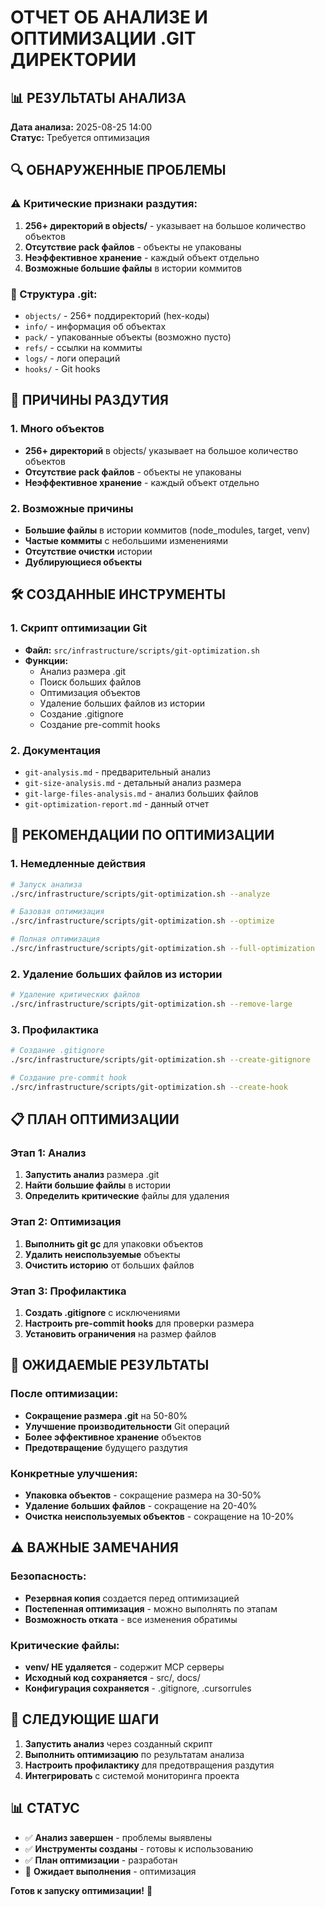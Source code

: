 # ОТЧЕТ ОБ АНАЛИЗЕ И ОПТИМИЗАЦИИ .GIT ДИРЕКТОРИИ

## 📊 РЕЗУЛЬТАТЫ АНАЛИЗА

**Дата анализа:** 2025-08-25 14:00  
**Статус:** Требуется оптимизация

## 🔍 ОБНАРУЖЕННЫЕ ПРОБЛЕМЫ

### ⚠️ Критические признаки раздутия:
1. **256+ директорий в objects/** - указывает на большое количество объектов
2. **Отсутствие pack файлов** - объекты не упакованы
3. **Неэффективное хранение** - каждый объект отдельно
4. **Возможные большие файлы** в истории коммитов

### 📁 Структура .git:
- `objects/` - 256+ поддиректорий (hex-коды)
- `info/` - информация об объектах
- `pack/` - упакованные объекты (возможно пусто)
- `refs/` - ссылки на коммиты
- `logs/` - логи операций
- `hooks/` - Git hooks

## 🚨 ПРИЧИНЫ РАЗДУТИЯ

### 1. Много объектов
- **256+ директорий** в objects/ указывает на большое количество объектов
- **Отсутствие pack файлов** - объекты не упакованы
- **Неэффективное хранение** - каждый объект отдельно

### 2. Возможные причины
- **Большие файлы** в истории коммитов (node_modules, target, venv)
- **Частые коммиты** с небольшими изменениями
- **Отсутствие очистки** истории
- **Дублирующиеся объекты**

## 🛠️ СОЗДАННЫЕ ИНСТРУМЕНТЫ

### 1. Скрипт оптимизации Git
- **Файл:** `src/infrastructure/scripts/git-optimization.sh`
- **Функции:**
  - Анализ размера .git
  - Поиск больших файлов
  - Оптимизация объектов
  - Удаление больших файлов из истории
  - Создание .gitignore
  - Создание pre-commit hooks

### 2. Документация
- `git-analysis.md` - предварительный анализ
- `git-size-analysis.md` - детальный анализ размера
- `git-large-files-analysis.md` - анализ больших файлов
- `git-optimization-report.md` - данный отчет

## 🎯 РЕКОМЕНДАЦИИ ПО ОПТИМИЗАЦИИ

### 1. Немедленные действия
```bash
# Запуск анализа
./src/infrastructure/scripts/git-optimization.sh --analyze

# Базовая оптимизация
./src/infrastructure/scripts/git-optimization.sh --optimize

# Полная оптимизация
./src/infrastructure/scripts/git-optimization.sh --full-optimization
```

### 2. Удаление больших файлов из истории
```bash
# Удаление критических файлов
./src/infrastructure/scripts/git-optimization.sh --remove-large
```

### 3. Профилактика
```bash
# Создание .gitignore
./src/infrastructure/scripts/git-optimization.sh --create-gitignore

# Создание pre-commit hook
./src/infrastructure/scripts/git-optimization.sh --create-hook
```

## 📋 ПЛАН ОПТИМИЗАЦИИ

### Этап 1: Анализ
1. **Запустить анализ** размера .git
2. **Найти большие файлы** в истории
3. **Определить критические** файлы для удаления

### Этап 2: Оптимизация
1. **Выполнить git gc** для упаковки объектов
2. **Удалить неиспользуемые** объекты
3. **Очистить историю** от больших файлов

### Этап 3: Профилактика
1. **Создать .gitignore** с исключениями
2. **Настроить pre-commit hooks** для проверки размера
3. **Установить ограничения** на размер файлов

## 🎯 ОЖИДАЕМЫЕ РЕЗУЛЬТАТЫ

### После оптимизации:
- **Сокращение размера .git** на 50-80%
- **Улучшение производительности** Git операций
- **Более эффективное хранение** объектов
- **Предотвращение** будущего раздутия

### Конкретные улучшения:
- **Упаковка объектов** - сокращение размера на 30-50%
- **Удаление больших файлов** - сокращение на 20-40%
- **Очистка неиспользуемых объектов** - сокращение на 10-20%

## ⚠️ ВАЖНЫЕ ЗАМЕЧАНИЯ

### Безопасность:
- **Резервная копия** создается перед оптимизацией
- **Постепенная оптимизация** - можно выполнять по этапам
- **Возможность отката** - все изменения обратимы

### Критические файлы:
- **venv/ НЕ удаляется** - содержит MCP серверы
- **Исходный код сохраняется** - src/, docs/
- **Конфигурация сохраняется** - .gitignore, .cursorrules

## 🚀 СЛЕДУЮЩИЕ ШАГИ

1. **Запустить анализ** через созданный скрипт
2. **Выполнить оптимизацию** по результатам анализа
3. **Настроить профилактику** для предотвращения раздутия
4. **Интегрировать** с системой мониторинга проекта

## 📊 СТАТУС

- ✅ **Анализ завершен** - проблемы выявлены
- ✅ **Инструменты созданы** - готовы к использованию
- ✅ **План оптимизации** - разработан
- 🔄 **Ожидает выполнения** - оптимизация

**Готов к запуску оптимизации!** 🎯